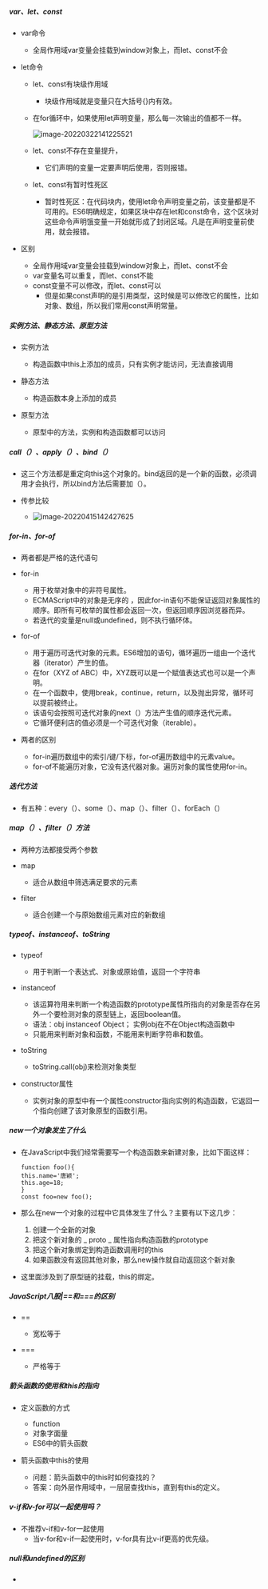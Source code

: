 ##### var、let、const

- var命令

  - 全局作用域var变量会挂载到window对象上，而let、const不会

- let命令

  - let、const有块级作用域

    - 块级作用域就是变量只在大括号{}内有效。

  - 在for循环中，如果使用let声明变量，那么每一次输出的值都不一样。

    ![image-20220322141225521](C:\Users\86189\AppData\Roaming\Typora\typora-user-images\image-20220322141225521.png)

  - let、const不存在变量提升，
  
    - 它们声明的变量一定要声明后使用，否则报错。
  
  - let、const有暂时性死区
  
    - 暂时性死区：在代码块内，使用let命令声明变量之前，该变量都是不可用的。ES6明确规定，如果区块中存在let和const命令，这个区块对这些命令声明饿变量一开始就形成了封闭区域。凡是在声明变量前使用，就会报错。

- 区别
  - 全局作用域var变量会挂载到window对象上，而let、const不会
  - var变量名可以重复，而let、const不能
  - const变量不可以修改，而let、const可以
    - 但是如果const声明的是引用类型，这时候是可以修改它的属性，比如对象、数组，所以我们常用const声明常量。

##### 实例方法、静态方法、原型方法

- 实例方法
  - 构造函数中this上添加的成员，只有实例才能访问，无法直接调用

- 静态方法
  - 构造函数本身上添加的成员

- 原型方法
  - 原型中的方法，实例和构造函数都可以访问

##### call（）、apply（）、bind（）

- 这三个方法都是重定向this这个对象的。bind返回的是一个新的函数，必须调用才会执行，所以bind方法后需要加（）。

- 传参比较
  - ![image-20220415142427625](C:\Users\86189\AppData\Roaming\Typora\typora-user-images\image-20220415142427625.png)

##### for-in、for-of

- 两者都是严格的迭代语句
- for-in
  - 用于枚举对象中的非符号属性。
  - ECMAScript中的对象是无序的 ，因此for-in语句不能保证返回对象属性的顺序。即所有可枚举的属性都会返回一次，但返回顺序因浏览器而异。
  - 若迭代的变量是null或undefined，则不执行循环体。

- for-of
  - 用于遍历可迭代对象的元素。ES6增加的语句，循环遍历一组由一个迭代器（iterator）产生的值。
  - 在for（XYZ of ABC）中，XYZ既可以是一个赋值表达式也可以是一个声明。
  - 在一个函数中，使用break，continue，return，以及抛出异常，循环可以提前被终止。
  - 该语句会按照可迭代对象的next（）方法产生值的顺序迭代元素。
  - 它循环便利店的值必须是一个可迭代对象（iterable）。

- 两者的区别
  - for-in遍历数组中的索引/键/下标，for-of遍历数组中的元素value。
  - for-of不能遍历对象，它没有迭代器对象。遍历对象的属性使用for-in。

##### 迭代方法

- 有五种：every（）、some（）、map（）、filter（）、forEach（）

##### map（）、filter（）方法

- 两种方法都接受两个参数
- map
  - 适合从数组中筛选满足要求的元素

- filter
  - 适合创建一个与原始数组元素对应的新数组

##### typeof、instanceof、toString

- typeof
  - 用于判断一个表达式、对象或原始值，返回一个字符串

- instanceof
  - 该运算符用来判断一个构造函数的prototype属性所指向的对象是否存在另外一个要检测对象的原型链上，返回boolean值。
  - 语法：obj instanceof Object； 实例obj在不在Object构造函数中
  - 只能用来判断对象和函数，不能用来判断字符串和数值。

- toString
  - toString.call(obj)来检测对象类型

- constructor属性
  - 实例对象的原型中有一个属性constructor指向实例的构造函数，它返回一个指向创建了该对象原型的函数引用。

##### new一个对象发生了什么

- 在JavaScript中我们经常需要写一个构造函数来新建对象，比如下面这样：

  ```
  function foo(){
  this.name='唐颖';
  this.age=18;
  }
  const foo=new foo();
  ```

- 那么在new一个对象的过程中它具体发生了什么？主要有以下这几步：
  1. 创建一个全新的对象
  2. 把这个新对象的 _ proto _ 属性指向构造函数的prototype
  3. 把这个新对象绑定到构造函数调用时的this
  4. 如果函数没有返回其他对象，那么new操作就自动返回这个新对象

- 这里面涉及到了原型链的挂载，this的绑定。


##### JavaScript八股|==和===的区别

- ==
  - 宽松等于

- ===
  - 严格等于

##### 箭头函数的使用和this的指向

- 定义函数的方式
  - function
  - 对象字面量
  - ES6中的箭头函数 

- 箭头函数中this的使用
  - 问题：箭头函数中的this时如何查找的？
  - 答案：向外层作用域中，一层层查找this，直到有this的定义。

##### v-if和v-for可以一起使用吗？

- 不推荐v-if和v-for一起使用
  - 当v-for和v-if一起使用时，v-for具有比v-if更高的优先级。

##### null和undefined的区别 

- 















































